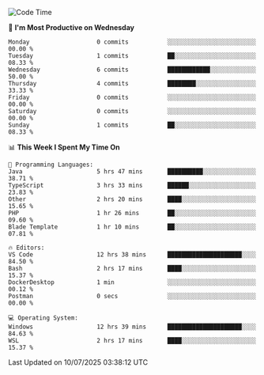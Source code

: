 <!--START_SECTION:waka-->
![Code Time](http://img.shields.io/badge/Code%20Time-5%2C289%20hrs%2049%20mins-blue)

📅 **I'm Most Productive on Wednesday** 

```text
Monday                   0 commits           ░░░░░░░░░░░░░░░░░░░░░░░░░   00.00 % 
Tuesday                  1 commits           ██░░░░░░░░░░░░░░░░░░░░░░░   08.33 % 
Wednesday                6 commits           ████████████░░░░░░░░░░░░░   50.00 % 
Thursday                 4 commits           ████████░░░░░░░░░░░░░░░░░   33.33 % 
Friday                   0 commits           ░░░░░░░░░░░░░░░░░░░░░░░░░   00.00 % 
Saturday                 0 commits           ░░░░░░░░░░░░░░░░░░░░░░░░░   00.00 % 
Sunday                   1 commits           ██░░░░░░░░░░░░░░░░░░░░░░░   08.33 % 
```


📊 **This Week I Spent My Time On** 

```text
💬 Programming Languages: 
Java                     5 hrs 47 mins       ██████████░░░░░░░░░░░░░░░   38.71 % 
TypeScript               3 hrs 33 mins       ██████░░░░░░░░░░░░░░░░░░░   23.83 % 
Other                    2 hrs 20 mins       ████░░░░░░░░░░░░░░░░░░░░░   15.65 % 
PHP                      1 hr 26 mins        ██░░░░░░░░░░░░░░░░░░░░░░░   09.60 % 
Blade Template           1 hr 10 mins        ██░░░░░░░░░░░░░░░░░░░░░░░   07.81 % 

🔥 Editors: 
VS Code                  12 hrs 38 mins      █████████████████████░░░░   84.50 % 
Bash                     2 hrs 17 mins       ████░░░░░░░░░░░░░░░░░░░░░   15.37 % 
DockerDesktop            1 min               ░░░░░░░░░░░░░░░░░░░░░░░░░   00.12 % 
Postman                  0 secs              ░░░░░░░░░░░░░░░░░░░░░░░░░   00.00 % 

💻 Operating System: 
Windows                  12 hrs 39 mins      █████████████████████░░░░   84.63 % 
WSL                      2 hrs 17 mins       ████░░░░░░░░░░░░░░░░░░░░░   15.37 % 
```


 Last Updated on 10/07/2025 03:38:12 UTC
<!--END_SECTION:waka-->
